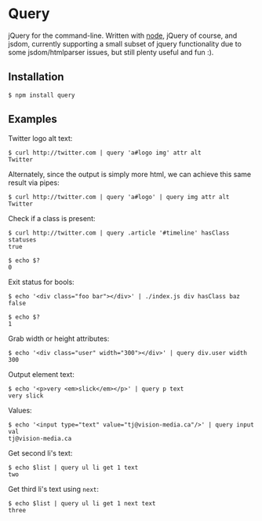 
# Query

 jQuery for the command-line. Written with [node](http://nodejs.org), jQuery of course, and jsdom, currently supporting a small subset of jquery functionality due to some jsdom/htmlparser issues, but still plenty useful and fun :).

## Installation

    $ npm install query

## Examples

  Twitter logo alt text:
  
    $ curl http://twitter.com | query 'a#logo img' attr alt
    Twitter

  Alternately, since the output is simply more html, we can achieve this same result via pipes:
  
    $ curl http://twitter.com | query 'a#logo' | query img attr alt
    Twitter

  Check if a class is present:
  
    $ curl http://twitter.com | query .article '#timeline' hasClass statuses
    true
    
    $ echo $?
    0

  Exit status for bools:
  
    $ echo '<div class="foo bar"></div>' | ./index.js div hasClass baz
    false
    
    $ echo $?
    1

  Grab width or height attributes:
  
    $ echo '<div class="user" width="300"></div>' | query div.user width
    300

  Output element text:
  
    $ echo '<p>very <em>slick</em></p>' | query p text
    very slick

  Values:
  
    $ echo '<input type="text" value="tj@vision-media.ca"/>' | query input val
    tj@vision-media.ca
  
  Get second li's text:
  
    $ echo $list | query ul li get 1 text
    two
  
  Get third li's text using `next`:
  
    $ echo $list | query ul li get 1 next text
    three
